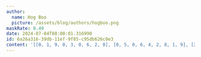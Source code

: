```yaml
---
author:
  name: Hog Boo
  picture: /assets/blog/authors/hogboo.png
maskRate: 0.49
date: 2024-07-04T08:00:01.316990
id: 6a26a316-39db-11ef-9f85-c95db626c0e3
content: '[[0, 1, 9, 0, 3, 0, 6, 2, 0], [0, 5, 0, 6, 4, 2, 8, 1, 9], [2, 8, 0, 1, 5, 0, 0, 0, 0], [0, 0, 5, 2, 1, 0, 0, 0, 8], [0, 0, 1, 0, 9, 0, 5, 0, 2], [0, 7, 0, 0, 0, 6, 4, 3, 0], [1, 9, 4, 8, 7, 3, 2, 0, 0], [0, 0, 8, 0, 6, 0, 9, 7, 0], [6, 0, 7, 0, 0, 0, 0, 8, 0]]'
---
```


